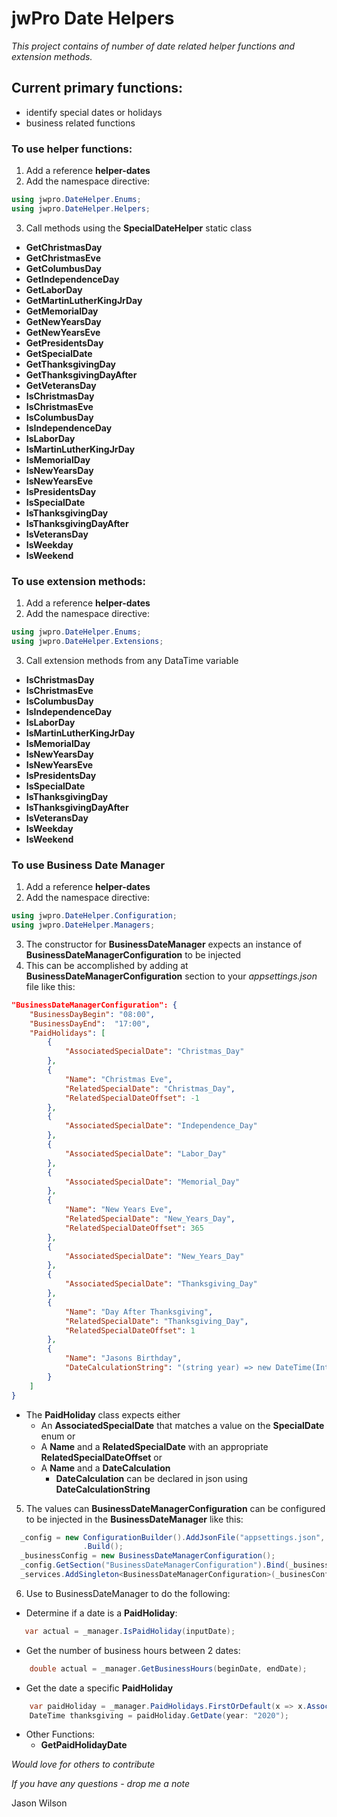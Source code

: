 # jwPro Date Helpers

*This project contains of number of date related helper functions and extension methods.*

## Current primary functions:
- identify special dates or holidays
- business related functions

### To use helper functions:
1. Add a reference **helper-dates**
2. Add the namespace directive:
```csharp
using jwpro.DateHelper.Enums;
using jwpro.DateHelper.Helpers;
```
3. Call methods using the **SpecialDateHelper** static class
- **GetChristmasDay**
- **GetChristmasEve**
- **GetColumbusDay**
- **GetIndependenceDay**
- **GetLaborDay**
- **GetMartinLutherKingJrDay**
- **GetMemorialDay**
- **GetNewYearsDay**
- **GetNewYearsEve**
- **GetPresidentsDay**
- **GetSpecialDate**
- **GetThanksgivingDay**
- **GetThanksgivingDayAfter**
- **GetVeteransDay**
- **IsChristmasDay**
- **IsChristmasEve**
- **IsColumbusDay**
- **IsIndependenceDay**
- **IsLaborDay**
- **IsMartinLutherKingJrDay**
- **IsMemorialDay**
- **IsNewYearsDay**
- **IsNewYearsEve**
- **IsPresidentsDay**
- **IsSpecialDate**
- **IsThanksgivingDay**
- **IsThanksgivingDayAfter**
- **IsVeteransDay**
- **IsWeekday**
- **IsWeekend**

### To use extension methods:
1. Add a reference **helper-dates**
2. Add the namespace directive:
```csharp
using jwpro.DateHelper.Enums;
using jwpro.DateHelper.Extensions;
```
3. Call extension methods from any DataTime variable
- **IsChristmasDay**
- **IsChristmasEve**
- **IsColumbusDay**
- **IsIndependenceDay**
- **IsLaborDay**
- **IsMartinLutherKingJrDay**
- **IsMemorialDay**
- **IsNewYearsDay**
- **IsNewYearsEve**
- **IsPresidentsDay**
- **IsSpecialDate**
- **IsThanksgivingDay**
- **IsThanksgivingDayAfter**
- **IsVeteransDay**
- **IsWeekday**
- **IsWeekend**

### To use Business Date Manager
1. Add a reference **helper-dates**
2. Add the namespace directive:
```csharp
using jwpro.DateHelper.Configuration;
using jwpro.DateHelper.Managers;
```
3. The constructor for **BusinessDateManager** expects an instance of **BusinessDateManagerConfiguration** to be injected
4. This can be accomplished by adding at **BusinessDateManagerConfiguration** section to your *appsettings.json* file like this:
```json
"BusinessDateManagerConfiguration": {
	"BusinessDayBegin": "08:00",
	"BusinessDayEnd":  "17:00",
	"PaidHolidays": [
		{
			"AssociatedSpecialDate": "Christmas_Day"
		},
		{
			"Name": "Christmas Eve",
			"RelatedSpecialDate": "Christmas_Day",
			"RelatedSpecialDateOffset": -1
		},
		{
			"AssociatedSpecialDate": "Independence_Day"
		},
		{
			"AssociatedSpecialDate": "Labor_Day"
		},
		{
			"AssociatedSpecialDate": "Memorial_Day"
		},
		{
			"Name": "New Years Eve",
			"RelatedSpecialDate": "New_Years_Day",
			"RelatedSpecialDateOffset": 365
		},
		{
			"AssociatedSpecialDate": "New_Years_Day"
		},
		{
			"AssociatedSpecialDate": "Thanksgiving_Day"
		},
		{
			"Name": "Day After Thanksgiving",
			"RelatedSpecialDate": "Thanksgiving_Day",
			"RelatedSpecialDateOffset": 1
		},
		{
			"Name": "Jasons Birthday",
			"DateCalculationString": "(string year) => new DateTime(Int16.Parse(year), 12, 21)"
		}
	]
}
```
- The **PaidHoliday** class expects either
	- An **AssociatedSpecialDate** that matches a value on the **SpecialDate** enum or
	- A **Name** and a **RelatedSpecialDate** with an appropriate **RelatedSpecialDateOffset** or
	- A **Name** and a **DateCalculation**
		- **DateCalculation** can be declared in json using **DateCalculationString**
5. The values can **BusinessDateManagerConfiguration** can be configured to be injected in the **BusinessDateManager** like this:
```csharp
  _config = new ConfigurationBuilder().AddJsonFile("appsettings.json", optional: false, reloadOnChange: true)
                .Build();
  _businessConfig = new BusinessDateManagerConfiguration();
  _config.GetSection("BusinessDateManagerConfiguration").Bind(_businessConfig);
  _services.AddSingleton<BusinessDateManagerConfiguration>(_businesConfig);
```
6. Use to BusinessDateManager to do the following:
- Determine if a date is a **PaidHoliday**:
```csharp
   var actual = _manager.IsPaidHoliday(inputDate);
```
- Get the number of business hours between 2 dates:
```csharp
    double actual = _manager.GetBusinessHours(beginDate, endDate);
```
- Get the date a specific **PaidHoliday**
```csharp
    var paidHoliday = _manager.PaidHolidays.FirstOrDefault(x => x.AssociatedSpecialDate == SpecialDate.Thanksgiving_Day);
    DateTime thanksgiving = paidHoliday.GetDate(year: "2020"); 
```
- Other Functions:
	- **GetPaidHolidayDate**

*Would love for others to contribute*

*If you have any questions - drop me a note*

Jason Wilson
